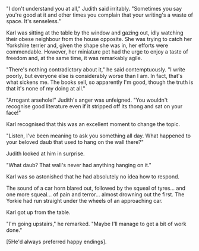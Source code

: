 
"I don't understand you at all," Judith said irritably. "Sometimes you say you're good at it and other times you complain that your writing's a waste of space. It's senseless."

Karl was sitting at the table by the window and gazing out, idly watching their obese neighbour from the house opposite. She was trying to catch her Yorkshire terrier and, given the shape she was in, her efforts were commendable. However, her miniature pet had the urge to enjoy a taste of freedom and, at the same time, it was remarkably agile.

"There's nothing contradictory about it," he said contemptuously. "I write poorly, but everyone else is considerably worse than I am. In fact, that's what sickens me. The books sell, so apparently I'm good, though the truth is that it's none of my doing at all."

"Arrogant arsehole\!" Judith's anger was unfeigned. "You wouldn't recognise good literature even if it stripped off its thong and sat on your face\!"

Karl recognised that this was an excellent moment to change the topic.

"Listen, I've been meaning to ask you something all day. What happened to your beloved daub that used to hang on the wall there?"

Judith looked at him in surprise.

"What daub? That wall's never had anything hanging on it."

Karl was so astonished that he had absolutely no idea how to respond.

The sound of a car horn blared out, followed by the squeal of tyres... and one more squeal... of pain and terror... almost drowning out the first. The Yorkie had run straight under the wheels of an approaching car.

Karl got up from the table.

"I'm going upstairs," he remarked. "Maybe I'll manage to get a bit of work done."

\[5He'd always preferred happy endings\].

